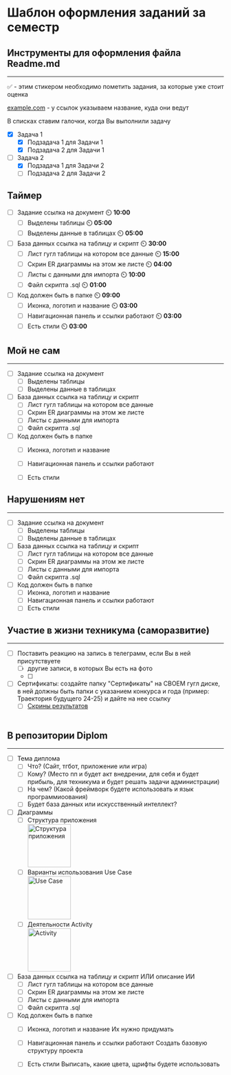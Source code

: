 # Шаблон оформления заданий за семестр

## Инструменты для оформления файла Readme.md
____

:white_check_mark: - этим стикером необходимо пометить задания, за которые уже стоит оценка 

[example.com](http://example.com) - у ссылок указываем название, куда они ведут

В списках ставим галочки, когда Вы выполнили задачу
- [X] Задача 1
    - [X] Подзадача 1 для Задачи 1
    - [X] Подзадача 2 для Задачи 1
- [ ] Задача 2
    - [X] Подзадача 1 для Задачи 2
    - [ ] Подзадача 2 для Задачи 2
     
## Таймер
- [ ] Задание ссылка на документ ⏲️ **10:00**
    - [ ] Выделены таблицы ⏲️ **05:00**
    - [ ] Выделены данные в таблицах ⏲️ **05:00**
- [ ] База данных ссылка на таблицу и скрипт ⏲️ **30:00**
    - [ ] Лист гугл таблицы на котором все данные ⏲️ **15:00**
    - [ ] Скрин ER диаграммы на этом же листе ⏲️ **04:00**
    - [ ] Листы с данными для импорта ⏲️ **10:00**
    - [ ] Файл скрипта .sql ⏲️ **01:00**
- [ ] Код должен быть в папке ⏲️ **09:00**
    - [ ] Иконка, логотип и название ⏲️ **03:00**
    - [ ] Навигационная панель и ссылки работают ⏲️ **03:00**
    - [ ] Есть стили ⏲️ **03:00**

## Мой не сам
____
- [ ] Задание ссылка на документ
    - [ ] Выделены таблицы
    - [ ] Выделены данные в таблицах
- [ ] База данных ссылка на таблицу и скрипт
    - [ ] Лист гугл таблицы на котором все данные
    - [ ] Скрин ER диаграммы на этом же листе
    - [ ] Листы с данными для импорта
    - [ ] Файл скрипта .sql
- [ ] Код должен быть в папке
    - [ ] Иконка, логотип и название
    - [ ] Навигационная панель и ссылки работают
    - [ ] Есть стили

    
## Нарушениям нет
____
- [ ] Задание ссылка на документ
    - [ ] Выделены таблицы
    - [ ] Выделены данные в таблицах
- [ ] База данных ссылка на таблицу и скрипт
    - [ ] Лист гугл таблицы на котором все данные
    - [ ] Скрин ER диаграммы на этом же листе
    - [ ] Листы с данными для импорта
    - [ ] Файл скрипта .sql
- [ ] Код должен быть в папке
    - [ ] Иконка, логотип и название
    - [ ] Навигационная панель и ссылки работают
    - [ ] Есть стили

## Участие в жизни техникума (саморазвитие)
____
- [ ] Поставить реакцию на запись в телеграмм, если Вы в ней присутствуете 
    - [ ] другие записи, в которых Вы есть на фото
    - [ ] 
- [ ] Сертификаты: создайте папку "Сертификаты" на СВОЕМ гугл диске, в ней должны быть папки с указанием конкурса и года (пример: Траектория будущего 24-25) и дайте на нее ссылку
    - [ ] [Скрины результатов](http://example.com)          
         <br><mg src="https://github.com/user-attachments/assets/22de82ab-d888-4619-a894-e55b0f8fc4fc" alt="Практическая 2" height="100" />

## В репозитории Diplom
____
- [ ] Тема диплома
    - [ ] Что? (Сайт, тгбот, приложение или игра)
    - [ ] Кому? (Место пп и будет акт  внедрении, для себя и будет прибыль, для техникума и будет решать задачи администрации)
    - [ ] На чем? (Какой фреймворк будете использовать и язык программиоования)
    - [ ] Будет база данных или искусственный интеллект?
- [ ] Диаграммы
    - [ ] Структура приложения
          <br><img height="100" alt="Структура приложения" src="https://github.com/user-attachments/assets/6a1c151a-22df-4dba-a549-21b26a5e9583" />
    - [ ] Варианты использования Use Case
          <br><img height="100" alt="Use Case" src="https://github.com/user-attachments/assets/82a835c2-cf13-4f37-81e5-607dce887f77" />
    - [ ] Деятельности Activity
          <br><img height="100" alt="Activity" src="https://github.com/user-attachments/assets/1c0a4a1c-d43b-4442-a2be-1df603110b9e" />
- [ ] База данных ссылка на таблицу и скрипт ИЛИ описание ИИ
    - [ ] Лист гугл таблицы на котором все данные
    - [ ] Скрин ER диаграммы на этом же листе
    - [ ] Листы с данными для импорта
    - [ ] Файл скрипта .sql
- [ ] Код должен быть в папке
    - [ ] Иконка, логотип и название Их нужно придумать
    - [ ] Навигационная панель и ссылки работают Создать базовую структуру проекта
    - [ ] Есть стили Выписать, какие цвета, щрифты будете использовать



